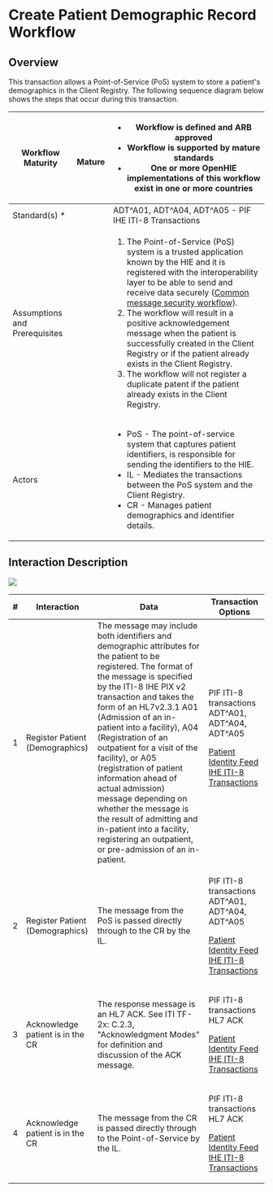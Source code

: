 # Create Patient Demographic Record Workflow

## Overview

This transaction allows a Point-of-Service (PoS) system to store a patient's demographics in the Client Registry. The following sequence diagram below shows the steps that occur during this transaction.

| **Workflow Maturity**         | <p><img src="https://lh5.googleusercontent.com/Vp6XBRGu-U_Dmd5EKNpCZvEEum0CxOcHOj9NgHh8UMMNLMlXHmLcUE_YWueDRr4uqWLzpPfzSBLJ2k33XQIelLypjQ4wyrD17-t33GtLa8fFxW9AYDvXhiJmBl4VaLgKDg" alt=""></p><p>    <strong>Mature</strong></p> | <p></p><ul><li>Workflow is defined and ARB approved</li><li>Workflow is supported by mature standards </li><li>One or more OpenHIE implementations of this workflow exist in one or more countries</li></ul>                                                                                                                                                                                                                                                                                                                                                                                                                                         |
| ----------------------------- | -------------------------------------------------------------------------------------------------------------------------------------------------------------------------------------------------------------------------------- | ---------------------------------------------------------------------------------------------------------------------------------------------------------------------------------------------------------------------------------------------------------------------------------------------------------------------------------------------------------------------------------------------------------------------------------------------------------------------------------------------------------------------------------------------------------------------------------------------------------------------------------------------------- |
| Standard(s) \*                |                                                                                                                                                                                                                                  | ADT^A01, ADT^A04, ADT^A05 - PIF IHE ITI-8 Transactions                                                                                                                                                                                                                                                                                                                                                                                                                                                                                                                                                                                               |
| Assumptions and Prerequisites |                                                                                                                                                                                                                                  | <p></p><ol><li>The Point-of-Service (PoS) system is a trusted application known by the HIE and it is registered with the interoperability layer to be able to send and receive data securely (<a href="https://wiki.ohie.org/display/documents/Common+message+security+workflow">Common message security workflow</a>).</li><li>The workflow will result in a positive acknowledgement message when the patient is successfully created in the Client Registry or if the patient already exists in the Client Registry.  </li><li>The workflow will not register a duplicate patent if the patient already exists in the Client Registry. </li></ol> |
| Actors                        |                                                                                                                                                                                                                                  | <p></p><ul><li>PoS - The point-of-service system that captures patient identifiers, is responsible for sending the identifiers to the HIE.</li><li>IL - Mediates the transactions between the PoS system and the Client Registry.</li><li>CR - Manages patient demographics and identifier details.</li></ul>                                                                                                                                                                                                                                                                                                                                        |

## **Interaction Description**&#x20;

![](https://lh6.googleusercontent.com/ZCc85rW\_nQsY-AJmFI-8dWI5BigoEFSmBGUbx0-raNxdsgKVABuEcgJUF8dOK1HUA2sBFojGQ5iWgVRGfxlwzQwJBZZhGIu5u7sV2dAdmQ0SSAHq8LOlBTjhyjPn\_Goijw)

| **#** | Interaction                      | Data                                                                                                                                                                                                                                                                                                                                                                                                                                                                                                                                                                            | Transaction Options                                                                                                                                                                 |
| ----- | -------------------------------- | ------------------------------------------------------------------------------------------------------------------------------------------------------------------------------------------------------------------------------------------------------------------------------------------------------------------------------------------------------------------------------------------------------------------------------------------------------------------------------------------------------------------------------------------------------------------------------- | ----------------------------------------------------------------------------------------------------------------------------------------------------------------------------------- |
| 1     | Register Patient (Demographics)  | The message may include both identifiers and demographic attributes for the patient to be registered. The format of the message is specified by the ITI-8 IHE PIX v2 transaction and takes the form of an HL7v2.3.1 A01 (Admission of an in-patient into a facility), A04 (Registration of an outpatient for a visit of the facility), or A05 (registration of patient information ahead of actual admission) message depending on whether the message is the result of admitting and in-patient into a facility, registering an outpatient, or pre-admission of an in-patient. | <p>PIF ITI-8 transactions ADT^A01, ADT^A04, ADT^A05</p><p><a href="https://profiles.ihe.net/ITI/TF/Volume2/ITI-8.html">Patient Identity Feed IHE ITI-8 Transactions</a><br><br></p> |
| 2     | Register Patient (Demographics)  | The message from the PoS is passed directly through to the CR by the IL.                                                                                                                                                                                                                                                                                                                                                                                                                                                                                                        | <p>PIF ITI-8 transactions ADT^A01, ADT^A04, ADT^A05</p><p><a href="https://profiles.ihe.net/ITI/TF/Volume2/ITI-8.html">Patient Identity Feed IHE ITI-8 Transactions</a></p>         |
| 3     | Acknowledge patient is in the CR | The response message is an HL7 ACK. See ITI TF-2x: C.2.3, "Acknowledgment Modes" for definition and discussion of the ACK message.                                                                                                                                                                                                                                                                                                                                                                                                                                              | <p>PIF ITI-8 transactions HL7 ACK</p><p><a href="https://profiles.ihe.net/ITI/TF/Volume2/ITI-8.html">Patient Identity Feed IHE ITI-8 Transactions</a></p>                           |
| 4     | Acknowledge patient is in the CR | The message from the CR is passed directly through to the Point-of-Service by the IL.                                                                                                                                                                                                                                                                                                                                                                                                                                                                                           | <p>PIF ITI-8 transactions HL7 ACK</p><p><a href="https://profiles.ihe.net/ITI/TF/Volume2/ITI-8.html">Patient Identity Feed IHE ITI-8 Transactions</a></p>                           |
